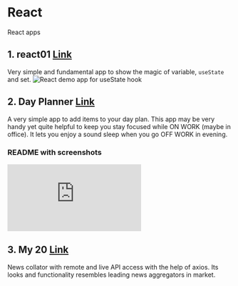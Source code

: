 # React
React apps

## 1. react01 [Link](https://github.com/rishiraj88/React/tree/main/react01)
Very simple and fundamental app to show the magic of <state> variable, `useState` and set<State>.
![React demo app for useState hook](https://github.com/rishiraj88/React/tree/main/react01)

## 2. Day Planner [Link](https://github.com/rishiraj88/React/tree/main/day-planner)
A very simple app to add items to your day plan. 
This app may be very handy yet quite helpful to keep you stay focused while ON WORK (maybe in office).
It lets you enjoy a sound sleep when you go OFF WORK in evening.

### README with screenshots
![day-planner (Todo App) README with screenshots](https://github.com/rishiraj88/React/blob/main/day-planner/README.md)

## 3. My 20 [Link]()
News collator with remote and live API access with the help of axios.
Its looks and functionality resembles leading news aggregators in market.
